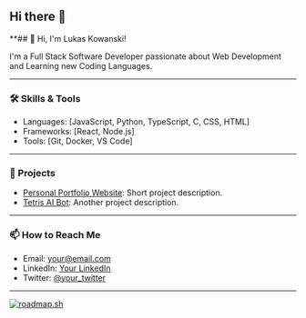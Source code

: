 ## Hi there 👋

**## 👋 Hi, I'm Lukas Kowanski!

I'm a Full Stack Software Developer passionate about Web Development and Learning new Coding Languages. 

---

### 🛠️ Skills & Tools
- Languages: [JavaScript, Python, TypeScript, C, CSS, HTML]
- Frameworks: [React, Node.js]
- Tools: [Git, Docker, VS Code]

---

### 🚀 Projects
- [Personal Portfolio Website](project-link): Short project description.
- [Tetris AI Bot](project-link): Another project description.

---


### 📫 How to Reach Me
- Email: your@email.com
- LinkedIn: [Your LinkedIn](your-link)
- Twitter: [@your_twitter](your-link)

---


[![roadmap.sh](https://roadmap.sh/card/tall/6871a78f3ed27010bdc7f123?variant=dark)](https://roadmap.sh)

<!--
**lukaskowanski/lukaskowanski** is a ✨ _special_ ✨ repository because its `README.md` (this file) appears on your GitHub profile.
-->

